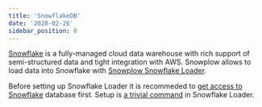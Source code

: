 ```yaml
---
title: 'SnowflakeDB'
date: '2020-02-26'
sidebar_position: 0
---
```


[Snowflake](https://www.snowflake.com/) is a fully-managed cloud data warehouse with rich support of semi-structured data and tight integration with AWS. Snowplow allows to load data into Snowflake with [Snowplow Snowflake Loader](/docs/pipeline-components-and-applications/loaders-storage-targets/snowplow-snowflake-loader/index.md).

Before setting up Snowflake Loader it is recommeded to [get access to Snowflake](https://trial.snowflake.com/) database first. Setup is [a trivial command](/docs/pipeline-components-and-applications/loaders-storage-targets/snowplow-snowflake-loader/setup/index.md) in Snowflake Loader.
